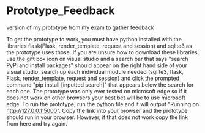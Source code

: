 # Prototype_Feedback
version of my prototype from my exam to gather feedback

To get the prototype to work, you must have python installed with the libraries flask(Flask, render_template, request and session) and sqlite3 as the prototype uses those. If you are unsure how to download these libraries, use the gift box icon on visual studio and a search bar that says "search PyPi and install packages" should appear on the right hand side of your visual studio. search up each individual module needed (sqlite3, flask, Flask, render_template, request and session) and click the prompted command "pip install [inputted search]" that appears below the search for each one.
The prototype was only ever tested on microsoft edge so if it does not work on other browsers your best bet will be to use microsoft edge.
To run the prototype, run the python file and it will output "Running on http://127.0.0.1:5000". Copy the link into your browser and the prototype should run in your browser. However, if that does not work copy the link from here and try again.
